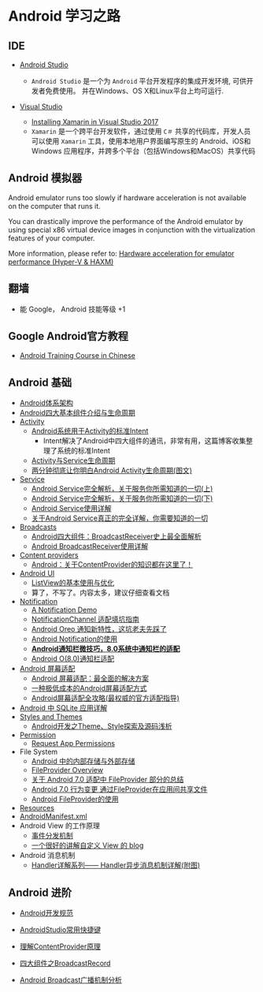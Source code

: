 # Android 学习之路


## IDE

- [Android Studio](https://developer.android.com/studio/)

    - `Android Studio` 是一个为 `Android` 平台开发程序的集成开发环境, 可供开发者免费使用。 并在Windows、OS X和Linux平台上均可运行.

- [Visual Studio](https://visualstudio.microsoft.com/xamarin/)
  - [Installing Xamarin in Visual Studio 2017](https://docs.microsoft.com/en-us/xamarin/cross-platform/get-started/installation/windows)
  - `Xamarin` 是一个跨平台开发软件，通过使用 `C＃` 共享的代码库，开发人员可以使用 `Xamarin` 工具，使用本地用户界面编写原生的 Android、iOS和Windows 应用程序，并跨多个平台（包括Windows和MacOS）共享代码

## Android 模拟器

Android emulator runs too slowly if hardware acceleration is not available on the computer that runs it.

You can drastically improve the performance of the Android emulator by using special x86 virtual device images in conjunction with the virtualization features of your computer.


More information, please refer to:  [Hardware acceleration for emulator performance (Hyper-V & HAXM)](https://docs.microsoft.com/en-us/xamarin/android/get-started/installation/android-emulator/hardware-acceleration?pivots=windows)

## 翻墙

- 能 Google， Android 技能等级 +1

## Google Android官方教程

- [Android Training Course in Chinese](http://hukai.me/android-training-course-in-chinese/index.html)

## Android 基础

- [Android体系架构](http://gityuan.com/2015/08/01/android-arvchitecture/)
- [Android四大基本组件介绍与生命周期](http://www.cnblogs.com/bravestarrhu/archive/2012/05/02/2479461.html)
- [Activity](https://developer.android.com/reference/android/app/Activity)
    - [Android系统用于Activity的标准Intent](https://blog.csdn.net/zhangjg_blog/article/details/10901293)
        - Intent解决了Android中四大组件的通讯，非常有用，这篇博客收集整理了系统的标准Intent
    - [Activity与Service生命周期](http://gityuan.com/2015/05/31/android-lifecycle/)
    - [两分钟彻底让你明白Android Activity生命周期(图文)](https://blog.csdn.net/android_tutor/article/details/5772285)
- [Service](https://developer.android.com/guide/components/services?hl=en-us)
  - [Android Service完全解析，关于服务你所需知道的一切(上)](https://blog.csdn.net/guolin_blog/article/details/11952435)
  - [Android Service完全解析，关于服务你所需知道的一切(下)](https://blog.csdn.net/guolin_blog/article/details/9797169)
  - [Android Service使用详解](https://www.jianshu.com/p/95ec2a23f300)
  - [关于Android Service真正的完全详解，你需要知道的一切](https://blog.csdn.net/javazejian/article/details/52709857)
- [Broadcasts](https://developer.android.com/guide/components/broadcasts)
  - [Android四大组件：BroadcastReceiver史上最全面解析](https://blog.csdn.net/carson_ho/article/details/52973504)
  - [Android BroadcastReceiver使用详解](https://www.jianshu.com/p/f348f6d7fe59)
- [Content providers](https://developer.android.com/guide/topics/providers/content-providers?hl=en-us)
  - [Android：关于ContentProvider的知识都在这里了！](https://blog.csdn.net/carson_ho/article/details/76101093)
- [Android UI](https://developer.android.com/guide/topics/ui/) 
  - [ListView的基本使用与优化](http://www.cnblogs.com/noTice520/archive/2011/12/05/2276379.html)
  - 算了，不写了。内容太多，建议仔细查看文档
- [Notification](https://developer.android.com/guide/topics/ui/notifiers/notifications?hl=en-us)
  - [A Notification Demo](https://github.com/ZLOVE320483/Notification/)
  - [NotificationChannel 适配填坑指南](https://www.jianshu.com/p/99bc32cd8ad6)
  - [Android Oreo 通知新特性，这坑老夫先踩了](https://zhuanlan.zhihu.com/p/32930310)
  - [Android Notification的使用](https://www.jianshu.com/p/ec67ba83934a)
  - [**Android通知栏微技巧，8.0系统中通知栏的适配**](https://blog.csdn.net/guolin_blog/article/details/79854070)
  - [Android O(8.0)通知栏适配](https://blog.csdn.net/rentee/article/details/78303532)
- [Android 屏幕适配](https://developer.android.com/guide/practices/screens_support?hl=en-us)
  - [Android 屏幕适配：最全面的解决方案](https://www.jianshu.com/p/ec5a1a30694b)
  - [一种极低成本的Android屏幕适配方式](https://zhuanlan.zhihu.com/p/37199709)
  - [Android屏幕适配全攻略(最权威的官方适配指导)](https://blog.csdn.net/zhaokaiqiang1992/article/details/45419023)
- [Android 中 SQLite 应用详解](https://blog.csdn.net/liuhe688/article/details/6715983)
- [Styles and Themes](https://developer.android.com/guide/topics/ui/look-and-feel/themes)
    - [Android开发之Theme、Style探索及源码浅析](https://blog.csdn.net/yanbober/article/details/51015630)
- [Permission](https://developer.android.com/guide/topics/permissions/overview)
  - [Request App Permissions](https://developer.android.com/training/permissions/requesting?hl=en-us)
- File System
  - [Android 中的内部存储与外部存储](https://blog.csdn.net/u012702547/article/details/50269639)
  - [FileProvider Overview](https://developer.android.com/reference/android/support/v4/content/FileProvider)
  - [关于 Android 7.0 适配中 FileProvider 部分的总结](http://yifeng.studio/2017/05/03/android-7-0-compat-fileprovider/)
  - [Android 7.0 行为变更 通过FileProvider在应用间共享文件](https://blog.csdn.net/lmj623565791/article/details/72859156)
  - [Android FileProvider的使用](https://blog.csdn.net/Next_Second/article/details/78585745)
- [Resources](https://developer.android.com/guide/topics/resources/providing-resources?hl=zh-cn#Accessing)
- [AndroidManifest.xml](https://developer.android.com/guide/topics/manifest/manifest-intro?hl=zh-cn)
- Android View 的工作原理
  - [事件分发机制](https://blog.csdn.net/xyz_lmn/article/details/12517911)
  - [一个很好的讲解自定义 View 的 blog](https://blog.csdn.net/lfdfhl/article/details/51671038)
- Android 消息机制
  -  [Handler详解系列—— Handler异步消息机制详解(附图)](https://blog.csdn.net/lfdfhl/article/details/40016165)


## Android 进阶

- [Android开发规范](http://gityuan.com/2015/08/10/android-arch-coding-style/)
- [AndroidStudio常用快捷键](http://gityuan.com/2015/08/08/android-studio-shortcut/)

- [理解ContentProvider原理](http://gityuan.com/2016/07/30/content-provider/)

- [四大组件之BroadcastRecord](http://gityuan.com/2017/06/03/broadcast_record/)
- [Android Broadcast广播机制分析](http://gityuan.com/2016/06/04/broadcast-receiver/)